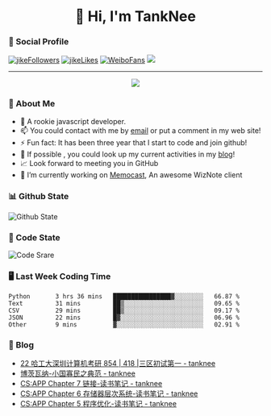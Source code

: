 
<h1 align="center">👋 Hi, I'm TankNee</h1>

### 📌 Social Profile 

[![jikeFollowers](https://img.shields.io/badge/dynamic/json?color=%23FFE411&label=JikeFollowers&query=%24.data.totalSubs&url=https%3A%2F%2Fapi.spencerwoo.com%2Fsubstats%2F%3Fsource%3DjikeFollower%26queryKey%3Dd25cf3f3-f6e6-4427-b418-51ba06cf26e9)](https://m.okjike.com)
[![jikeLikes](https://img.shields.io/badge/dynamic/json?color=%23FFE411&label=JikeLikes&query=%24.data.totalSubs&url=https%3A%2F%2Fapi.spencerwoo.com%2Fsubstats%2F%3Fsource%3DjikeLiked%26queryKey%3Dd25cf3f3-f6e6-4427-b418-51ba06cf26e9)](https://m.okjike.com)
[![WeiboFans](https://img.shields.io/badge/dynamic/json?color=%23E6162D&label=WeiboFollowers&query=%24.data.totalSubs&url=https%3A%2F%2Fapi.spencerwoo.com%2Fsubstats%2F%3Fsource%3Dweibo%26queryKey%3D5201023153)](https://www.weibo.com)
![](https://visitor-badge.glitch.me/badge?page_id=TankNee.TankNee)

---

<a href="https://github.com/linonetwo">
    <p align="center">
        <img src="https://github-profile-trophy.vercel.app/?username=TankNee&column=7&theme=onedark"/>
    </p>
</a>

### 👦 About Me 

- 🌱 A rookie javascript developer.
- 📫 You could contact with me by [email](mailto:nee@tanknee.cn) or put a comment in my web site!
-  ⚡  Fun fact: It has been three year that I start to code and join github!
- 🎉 If possible , you could look up my current activities in my [blog](https://www.tanknee.cn)!
- 📈 Look forward to meeting you in GitHub
- 🔭 I’m currently working on [Memocast](https://github.com/TankNee/Memocast), An awesome WizNote client

### 📊 Github State

![Github State](https://github-readme-stats.vercel.app/api?username=TankNee&show_icons=true&hide_border=true)

### 📶 Code State

![Code Srare](https://github-readme-stats.vercel.app/api/top-langs/?username=TankNee&layout=compact&hide_border=true&title_color=a0a9af)

### 🖥 Last Week Coding Time

<!--START_SECTION:waka-->

```text
Python       3 hrs 36 mins   ████████████████▓░░░░░░░░   66.87 %
Text         31 mins         ██▒░░░░░░░░░░░░░░░░░░░░░░   09.65 %
CSV          29 mins         ██▒░░░░░░░░░░░░░░░░░░░░░░   09.17 %
JSON         22 mins         █▓░░░░░░░░░░░░░░░░░░░░░░░   06.96 %
Other        9 mins          ▓░░░░░░░░░░░░░░░░░░░░░░░░   02.91 %
```

<!--END_SECTION:waka-->

### 📕 Blog

<!-- BLOG-POST-LIST:START -->
- [22 哈工大深圳计算机考研 854 | 418 |三区初试第一 - tanknee](https://www.cnblogs.com/tanknee/p/16091376.html)
- [博茨瓦纳-小国寡民之典范 - tanknee](https://www.cnblogs.com/tanknee/p/15834728.html)
- [CS:APP Chapter 7 链接-读书笔记 - tanknee](https://www.cnblogs.com/tanknee/p/15323560.html)
- [CS:APP Chapter 6 存储器层次系统-读书笔记 - tanknee](https://www.cnblogs.com/tanknee/p/15323552.html)
- [CS:APP Chapter 5 程序优化-读书笔记 - tanknee](https://www.cnblogs.com/tanknee/p/15323528.html)
<!-- BLOG-POST-LIST:END -->
